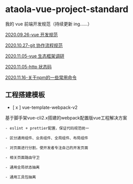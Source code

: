 # ataola-vue-project-standard

我的 vue 前端开发规范（持续更新 ing......）

[2020.09.26-vue 开发规范](./doc/2020-09-26-my-vue-standard.md)

[2020.10.27-git 协作流程规范](./doc/2020-10-27-my-git-workflow.md)

[2020.11.05-vue 生态框架调研](./doc/2020-11-05-vue-ecology.md)

[2020.11.05-http 状态码](./doc/2020-11-05-http-status-code.md)

[2020.11.16-关于npm的一些常用命令](./doc/2020-11-16-npm-common-command.md)

## 工程搭建模板

- [ x ] vue-template-webpack-v2

基于脚手架vue-cli2.x搭建的webpack配置版vue工程解决方案

	- eslint + prettier配置，保证代码规范统一

	- 区分通用组件、业务组件、全局组件、布局组件

	- 对页面进行分割，使开发者专注自己的开发页面

	- 相关页面路由守卫

	- 通用全局状态抽离

	- 通用工具包抽离

